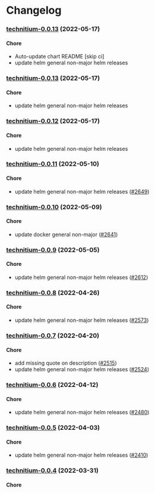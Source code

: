 # Changelog<br>


<a name="technitium-0.0.13"></a>
### [technitium-0.0.13](https://github.com/truecharts/apps/compare/technitium-0.0.12...technitium-0.0.13) (2022-05-17)

#### Chore

* Auto-update chart README [skip ci]
* update helm general non-major helm releases



<a name="technitium-0.0.13"></a>
### [technitium-0.0.13](https://github.com/truecharts/apps/compare/technitium-0.0.12...technitium-0.0.13) (2022-05-17)

#### Chore

* update helm general non-major helm releases



<a name="technitium-0.0.12"></a>
### [technitium-0.0.12](https://github.com/truecharts/apps/compare/technitium-0.0.11...technitium-0.0.12) (2022-05-17)

#### Chore

* update helm general non-major helm releases



<a name="technitium-0.0.11"></a>
### [technitium-0.0.11](https://github.com/truecharts/apps/compare/technitium-0.0.10...technitium-0.0.11) (2022-05-10)

#### Chore

* update helm general non-major helm releases ([#2649](https://github.com/truecharts/apps/issues/2649))



<a name="technitium-0.0.10"></a>
### [technitium-0.0.10](https://github.com/truecharts/apps/compare/technitium-0.0.9...technitium-0.0.10) (2022-05-09)

#### Chore

* update docker general non-major ([#2641](https://github.com/truecharts/apps/issues/2641))



<a name="technitium-0.0.9"></a>
### [technitium-0.0.9](https://github.com/truecharts/apps/compare/technitium-0.0.8...technitium-0.0.9) (2022-05-05)

#### Chore

* update helm general non-major helm releases ([#2612](https://github.com/truecharts/apps/issues/2612))



<a name="technitium-0.0.8"></a>
### [technitium-0.0.8](https://github.com/truecharts/apps/compare/technitium-0.0.7...technitium-0.0.8) (2022-04-26)

#### Chore

* update helm general non-major helm releases ([#2573](https://github.com/truecharts/apps/issues/2573))



<a name="technitium-0.0.7"></a>
### [technitium-0.0.7](https://github.com/truecharts/apps/compare/technitium-0.0.6...technitium-0.0.7) (2022-04-20)

#### Chore

* add missing quote on description ([#2515](https://github.com/truecharts/apps/issues/2515))
* update helm general non-major helm releases ([#2524](https://github.com/truecharts/apps/issues/2524))



<a name="technitium-0.0.6"></a>
### [technitium-0.0.6](https://github.com/truecharts/apps/compare/technitium-0.0.5...technitium-0.0.6) (2022-04-12)

#### Chore

* update helm general non-major helm releases ([#2480](https://github.com/truecharts/apps/issues/2480))



<a name="technitium-0.0.5"></a>
### [technitium-0.0.5](https://github.com/truecharts/apps/compare/technitium-0.0.4...technitium-0.0.5) (2022-04-03)

#### Chore

* update helm general non-major helm releases ([#2410](https://github.com/truecharts/apps/issues/2410))



<a name="technitium-0.0.4"></a>
### [technitium-0.0.4](https://github.com/truecharts/apps/compare/technitium-0.0.3...technitium-0.0.4) (2022-03-31)

#### Chore
